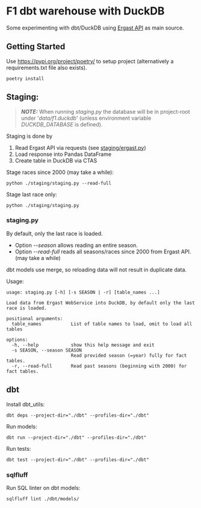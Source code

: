 # F1 dbt warehouse with DuckDB

Some experimenting with dbt/DuckDB using [Ergast API](http://ergast.com/mrd/) as main source.

## Getting Started

Use https://pypi.org/project/poetry/ to setup project
(alternatively a requirements.txt file also exists).
```
poetry install
```

## Staging:

> **_NOTE:_** When running _staging.py_ the database will be in project-root under
> '_data/f1.duckdb_' (unless environment variable _DUCKDB_DATABASE_ is defined).

Staging is done by
1. Read Ergast API via requests (see [staging/ergast.py](staging/ergast.py))
2. Load response into Pandas DataFrame
3. Create table in DuckDB via CTAS

Stage races since 2000 (may take a while):
```
python ./staging/staging.py --read-full
```

Stage last race only:
```
python ./staging/staging.py
```

### staging.py

By default, only the last race is loaded.
* Option _--season_ allows reading an entire season.
* Option _--read-full_ reads all seasons/races since 2000 from Ergast API. (may take a while)

dbt models use merge, so reloading data will not result in duplicate data. 

Usage:
```
usage: staging.py [-h] [-s SEASON | -r] [table_names ...]

Load data from Ergast WebService into DuckDB, by default only the last race is loaded.

positional arguments:
  table_names           List of table names to load, omit to load all tables

options:
  -h, --help            show this help message and exit
  -s SEASON, --season SEASON
                        Read provided season (=year) fully for fact tables.
  -r, --read-full       Read past seasons (beginning with 2000) for fact tables.
```

## dbt

Install dbt_utils:
```
dbt deps --project-dir="./dbt" --profiles-dir="./dbt"
```

Run models:
```
dbt run --project-dir="./dbt" --profiles-dir="./dbt"
```

Run tests:
```
dbt test --project-dir="./dbt" --profiles-dir="./dbt"
```

### sqlfluff

Run SQL linter on dbt models:
```
sqlfluff lint ./dbt/models/
```
